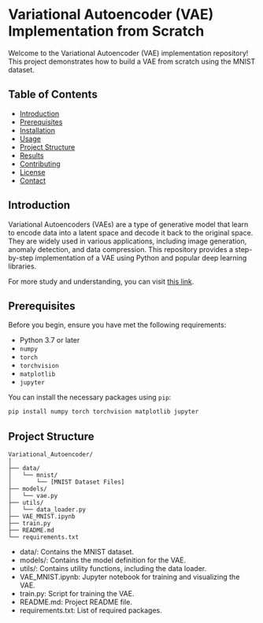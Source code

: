 # Variational Autoencoder (VAE) Implementation from Scratch

Welcome to the Variational Autoencoder (VAE) implementation repository! This project demonstrates how to build a VAE from scratch using the MNIST dataset.

## Table of Contents

- [Introduction](#introduction)
- [Prerequisites](#prerequisites)
- [Installation](#installation)
- [Usage](#usage)
- [Project Structure](#project-structure)
- [Results](#results)
- [Contributing](#contributing)
- [License](#license)
- [Contact](#contact)

## Introduction

Variational Autoencoders (VAEs) are a type of generative model that learn to encode data into a latent space and decode it back to the original space. They are widely used in various applications, including image generation, anomaly detection, and data compression. This repository provides a step-by-step implementation of a VAE using Python and popular deep learning libraries.

For more study and understanding, you can visit [this link](https://faezehmfr.wixsite.com/curiousseekers/post/implementation-of-a-variational-autoencoder-vae-from-scratch-on-mnist-dataset).


## Prerequisites

Before you begin, ensure you have met the following requirements:

- Python 3.7 or later
- `numpy`
- `torch`
- `torchvision`
- `matplotlib`
- `jupyter`

You can install the necessary packages using `pip`:

```bash
pip install numpy torch torchvision matplotlib jupyter
```

## Project Structure

```plaintext
Variational_Autoencoder/
│
├── data/
│   └── mnist/
│       └── [MNIST Dataset Files]
├── models/
│   └── vae.py
├── utils/
│   └── data_loader.py
├── VAE_MNIST.ipynb
├── train.py
├── README.md
└── requirements.txt
```

- data/: Contains the MNIST dataset.
- models/: Contains the model definition for the VAE.
- utils/: Contains utility functions, including the data loader.
- VAE_MNIST.ipynb: Jupyter notebook for training and visualizing the VAE.
- train.py: Script for training the VAE.
- README.md: Project README file.
- requirements.txt: List of required packages.
